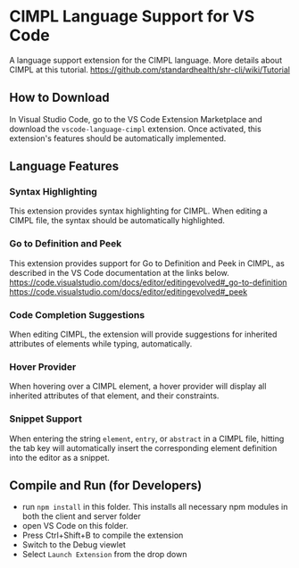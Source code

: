 # CIMPL Language Support for VS Code

A language support extension for the CIMPL language. More details about CIMPL at this
tutorial.
https://github.com/standardhealth/shr-cli/wiki/Tutorial

## How to Download

In Visual Studio Code, go to the VS Code Extension Marketplace and download the
`vscode-language-cimpl` extension. Once activated, this extension's features should
be automatically implemented.

## Language Features

### Syntax Highlighting

This extension provides syntax highlighting for CIMPL. When editing a CIMPL file,
the syntax should be automatically highlighted.

### Go to Definition and Peek

This extension provides support for Go to Definition and Peek in CIMPL, as described
in the VS Code documentation at the links below.
https://code.visualstudio.com/docs/editor/editingevolved#_go-to-definition
https://code.visualstudio.com/docs/editor/editingevolved#_peek

### Code Completion Suggestions

When editing CIMPL, the extension will provide suggestions for inherited attributes of elements while typing, automatically.

### Hover Provider

When hovering over a CIMPL element, a hover provider will display all inherited attributes
of that element, and their constraints.

### Snippet Support

When entering the string `element`, `entry`, or `abstract` in a CIMPL file, hitting the tab key will automatically insert the corresponding element definition into the editor as a snippet.

## Compile and Run (for Developers)

- run `npm install` in this folder. This installs all necessary npm modules in both the
client and server folder
- open VS Code on this folder.
- Press Ctrl+Shift+B to compile the extension
- Switch to the Debug viewlet
- Select `Launch Extension` from the drop down

